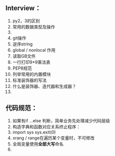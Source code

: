 ## Interview：

1. py2，3的区别
2. 常用的数据类型及操作
3. 
4. git操作
5. 逆序string
6. global / nonlocal 作用
7. 读取GB文件
8. 一行打印9*9乘法表
9. PEP8规范
10. 列举常用的内置模块
11. 标准装饰器的写法
12. 什么是装饰器、迭代器和生成器？
13. 



## 代码规范：

1. 如果有if …else 判断，简单业务先处理减少代码层级
2. 构造字典和函数对应关系终止程序：
3. import sys      sys.exit(0)
4. xrang / range在遍历某个变量时，不可修改
5. 全局变量使用**全部大写**命名
6. 

